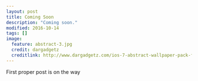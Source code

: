 ```yaml
---
layout: post
title: Coming Soon
description: "Coming soon."
modified: 2016-10-14
tags: []
image:
  feature: abstract-3.jpg
  credit: dargadgetz
  creditlink: http://www.dargadgetz.com/ios-7-abstract-wallpaper-pack-for-iphone-5-and-ipod-touch-retina/
---
```


First proper post is on the way
